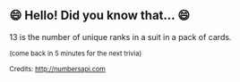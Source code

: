 ## :smile: Hello! Did you know that... :smile:
13 is the number of unique ranks in a suit in a pack of cards.

<sup>(come back in 5 minutes for the next trivia)</sup>


<sup>Credits: http://numbersapi.com</sup>
